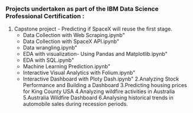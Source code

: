  ### Projects undertaken as part of the IBM Data Science Professional Certification :
1. Capstone project - Predicting if SpaceX  will reuse the first stage.
   *	Data Collection with Web Scraping.ipynb"
   * Data Collection with SpaceX API.ipynb"
   * Data wrangling.ipynb"
   * EDA with visualization- Using Pandas and Matplotlib.ipynb"
   * EDA with SQL.ipynb"
   * Machine Learning Prediction.ipynb"
   * Interactive Visual Analytics with Folium.ipynb"
   * Interactive Dashboard with Ploty Dash.ipynb"
2.Analyzing Stock Performance and Building a Dashboard
3.Predicting housing prices for King County USA
4.Analyzing wildfire activities in Australia
5.Australia Wildfire Dashboard
6.Analysing historical trends in automobile sales during recession periods.
